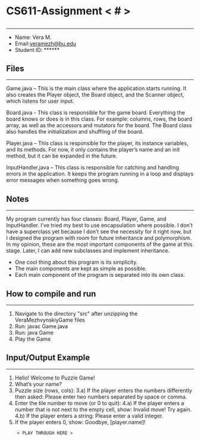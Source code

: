 # CS611-Assignment < # >
## <Slide Puzzle>
---------------------------------------------------------------------------
- Name: Vera M.
- Email:veramezh@bu.edu
- Student ID: ******

## Files
---------------------------------------------------------------------------
Game.java – This is the main class where the application starts running.
            It also creates the Player object, the Board object, and the Scanner object, which listens for user input.


Board.java - This class is responsible for the game board. Everything the board knows or does is in this class.
            For example: columns, rows, the board array, as well as the accessors and mutators for the board.
            The Board class also handles the initialization and shuffling of the board.


Player.java – This class is responsible for the player, its instance variables, and its methods.
               For now, it only contains the player’s name and an init method, but it can be expanded in the future.


InputHandler.java – This class is responsible for catching and handling errors in the application.
                    It keeps the program running in a loop and displays error messages when something goes wrong.


## Notes
---------------------------------------------------------------------------
My program currently has four classes: Board, Player, Game, and InputHandler. I’ve tried my best to use encapsulation where possible.
I don’t have a superclass yet because I don’t see the necessity for it right now, but I designed the program with room for future inheritance and polymorphism.
In my opinion, these are the most important components of the game at this stage. Later, I can add new subclasses and implement inheritance.

- One cool thing about this program is its simplicity.
- The main components are kept as simple as possible.
- Each main component of the program is separated into its own class.


## How to compile and run
---------------------------------------------------------------------------
1. Navigate to the directory "src" after unzipping the VeraMezhvynskiyGame files
2. Run: javac Game.java
3. Run: java Game
4. Play the Game


## Input/Output Example
---------------------------------------------------------------------------
1. Hello! Welcome to Puzzle Game!
2. What’s your name?
3. Puzzle size (rows, cols):
3.a) If the player enters the numbers differently then asked: Please enter two numbers separated by space or comma.
4. Enter the tile number to move (or 0 to quit):
4.a) If the player enters a number that is not next to the empty cell, show: Invalid move! Try again.
4.b) If the player enters a string: Please enter a valid integer.
5. If the player enters 0, show: Goodbye, [player.name]!

```
    < PLAY THROUGH HERE >
```
